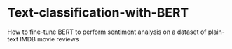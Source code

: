 # Text-classification-with-BERT
How to fine-tune BERT to perform sentiment analysis on a dataset of plain-text IMDB movie reviews
